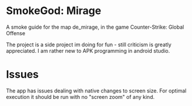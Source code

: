 # SmokeGod: Mirage
A smoke guide for the map de_mirage, in the game Counter-Strike: Global Offense

The project is  a side project im doing for fun - still criticism is greatly appreciated. I am rather new to APK programming in android studio.

# Issues
The app has issues dealing with native changes to screen size. For optimal execution it should be run with no "screen zoom" of any kind. 
